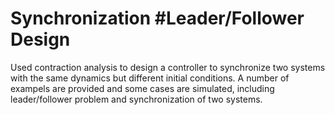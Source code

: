# Synchronization #Leader/Follower Design

Used contraction analysis to design a controller to synchronize two systems with the same dynamics but different initial conditions.
A number of exampels are provided and some cases are simulated, including leader/follower problem and synchronization of two systems.
